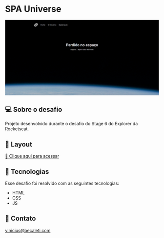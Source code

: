 # SPA Universe

![preview](./.github/preview.png)

## 💻 Sobre o desafio

Projeto desenvolvido durante o desafio do Stage 6 do Explorer da Rocketseat.

## 🔖 Layout

[🔗 Clique aqui para acessar](https://www.figma.com/file/m8zp3mtxvwyTGQs69nIFM8/%5BDesafios-Explorer%5D-SPA-Universe/duplicate)

## 🚀 Tecnologias

Esse desafio foi resolvido com as seguintes tecnologias:

- HTML
- CSS
- JS

## 📧 Contato

[vinicius@becaleti.com](mailto:vinicius@becaleti.com)